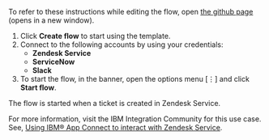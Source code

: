 To refer to these instructions while editing the flow, open [the github page](https://github.com/ot4i/app-connect-templates/tree/master/resources/markdown//Create%20an%20incident%20or%20problem%20in%20ServiceNow%20when%20a%20ticket%20is%20created%20in%20Zendesk%20Service_instructions.md) (opens in a new window).

1. Click **Create flow** to start using the template.
2. Connect to the following accounts by using your credentials:
   - **Zendesk Service** 
   - **ServiceNow**
   - **Slack**
3. To start the flow, in the banner, open the options menu [⋮] and click **Start flow**.

The flow is started  when a ticket is created in Zendesk Service.

For more information, visit the IBM Integration Community for this use case. See, [Using IBM® App Connect to interact with Zendesk Service](https://community.ibm.com/community/user/integration/blogs/shamini-arumugam1/2022/07/04/using-ibm-app-connect-with-zendesk-service).

